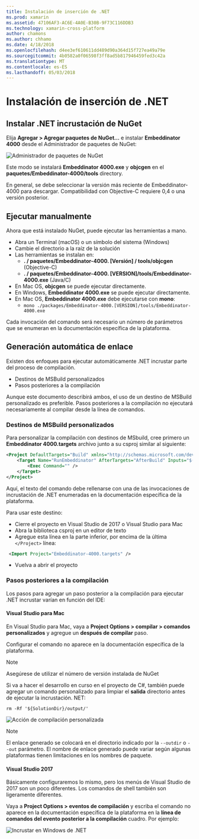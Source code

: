 ```yaml
---
title: Instalación de inserción de .NET
ms.prod: xamarin
ms.assetid: 47106AF3-AC6E-4A0E-B30B-9F73C116DDB3
ms.technology: xamarin-cross-platform
author: chamons
ms.author: chhamo
ms.date: 4/18/2018
ms.openlocfilehash: d4ee3ef610611dd489d90a364d15f727ea49a79e
ms.sourcegitcommit: 4b0582a0f06598f3ff8ad5b817946459fed3c42a
ms.translationtype: MT
ms.contentlocale: es-ES
ms.lasthandoff: 05/03/2018
---
```

# <a name="installing-net-embedding"></a>Instalación de inserción de .NET

## <a name="installing-net-embedding-from-nuget"></a>Instalar .NET incrustación de NuGet

Elija **Agregar > Agregar paquetes de NuGet...**  e instalar **Embeddinator 4000** desde el Administrador de paquetes de NuGet:

![Administrador de paquetes de NuGet](images/visualstudionuget.png)

Este modo se instalará **Embeddinator 4000.exe** y **objcgen** en el **paquetes/Embeddinator-4000/tools** directory.

En general, se debe seleccionar la versión más reciente de Embeddinator-4000 para descargar. Compatibilidad con Objective-C requiere 0,4 o una versión posterior.

## <a name="running-manually"></a>Ejecutar manualmente

Ahora que está instalado NuGet, puede ejecutar las herramientas a mano.

- Abra un Terminal (macOS) o un símbolo del sistema (Windows)
- Cambie el directorio a la raíz de la solución
- Las herramientas se instalan en:
    - **. / paquetes/Embeddinator-4000. [Versión] / tools/objcgen** (Objective-C)
    - **. / paquetes/Embeddinator-4000. [VERSION]/tools/Embeddinator-4000.exe** (Java/C) 
- En Mac OS, **objcgen** se puede ejecutar directamente. 
- En Windows, **Embeddinator 4000.exe** se puede ejecutar directamente.
- En Mac OS, **Embeddinator 4000.exe** debe ejecutarse con **mono**: 
    - `mono ./packages/Embeddinator-4000.[VERSION]/tools/Embeddinator-4000.exe`

Cada invocación del comando será necesario un número de parámetros que se enumeran en la documentación específica de la plataforma.

## <a name="automatic-binding-generation"></a>Generación automática de enlace

Existen dos enfoques para ejecutar automáticamente .NET incrustar parte del proceso de compilación.

- Destinos de MSBuild personalizados
- Pasos posteriores a la compilación

Aunque este documento describirá ambos, el uso de un destino de MSBuild personalizado es preferible. Pasos posteriores a la compilación no ejecutará necesariamente al compilar desde la línea de comandos.

### <a name="custom-msbuild-targets"></a>Destinos de MSBuild personalizados

Para personalizar la compilación con destinos de MSbuild, cree primero un **Embeddinator 4000.targets** archivo junto a su csproj similar al siguiente:

```xml
<Project DefaultTargets="Build" xmlns="http://schemas.microsoft.com/developer/msbuild/2003">
    <Target Name="RunEmbeddinator" AfterTargets="AfterBuild" Inputs="$(OutputPath)/$(AssemblyName).dll" Outputs="$(IntermediateOutputPath)/Embeddinator/$(AssemblyName).framework/$(AssemblyName)">
        <Exec Command="" />
    </Target>
</Project>
```

Aquí, el texto del comando debe rellenarse con una de las invocaciones de incrustación de .NET enumeradas en la documentación específica de la plataforma.

Para usar este destino:

- Cierre el proyecto en Visual Studio de 2017 o Visual Studio para Mac
- Abra la biblioteca csproj en un editor de texto
- Agregue esta línea en la parte inferior, por encima de la última `</Project>` línea:

```xml
 <Import Project="Embeddinator-4000.targets" />
```

- Vuelva a abrir el proyecto

### <a name="post-build-steps"></a>Pasos posteriores a la compilación

Los pasos para agregar un paso posterior a la compilación para ejecutar .NET incrustar varían en función del IDE:

#### <a name="visual-studio-for-mac"></a>Visual Studio para Mac

En Visual Studio para Mac, vaya a **Project Options > compilar > comandos personalizados** y agregue un **después de compilar** paso.

Configurar el comando no aparece en la documentación específica de la plataforma.

> [!NOTE]
> Asegúrese de utilizar el número de versión instalada de NuGet

Si va a hacer el desarrollo en curso en el proyecto de C#, también puede agregar un comando personalizado para limpiar el **salida** directorio antes de ejecutar la incrustación. NET:

```shell
rm -Rf '${SolutionDir}/output/'
```

![Acción de compilación personalizada](images/visualstudiocustombuild.png)

> [!NOTE]
> El enlace generado se colocará en el directorio indicado por la `--outdir` o `--out` parámetro. El nombre de enlace generado puede variar según algunas plataformas tienen limitaciones en los nombres de paquete.

#### <a name="visual-studio-2017"></a>Visual Studio 2017

Básicamente configuraremos lo mismo, pero los menús de Visual Studio de 2017 son un poco diferentes. Los comandos de shell también son ligeramente diferentes.

Vaya a **Project Options > eventos de compilación** y escriba el comando no aparece en la documentación específica de la plataforma en la **línea de comandos del evento posterior a la compilación** cuadro. Por ejemplo:

![Incrustar en Windows de .NET](images/visualstudiowindows.png)
